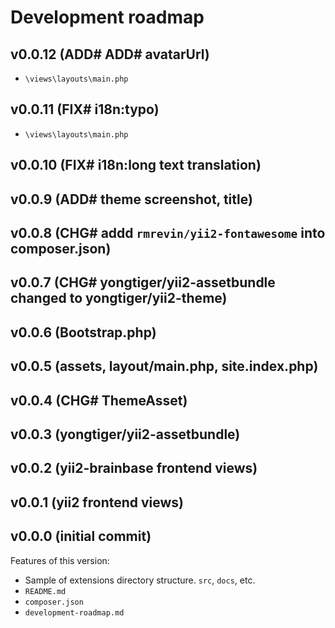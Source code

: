 # Development roadmap

## v0.0.12 (ADD# ADD# avatarUrl)

* `\views\layouts\main.php`


## v0.0.11 (FIX# i18n:typo)

* `\views\layouts\main.php`


## v0.0.10 (FIX# i18n:long text translation)


## v0.0.9 (ADD# theme screenshot, title)


## v0.0.8 (CHG# addd `rmrevin/yii2-fontawesome` into composer.json)


## v0.0.7 (CHG# yongtiger/yii2-assetbundle changed to yongtiger/yii2-theme)


## v0.0.6 (Bootstrap.php)


## v0.0.5 (assets, layout/main.php, site.index.php)


## v0.0.4 (CHG# ThemeAsset)


## v0.0.3 (yongtiger/yii2-assetbundle)


## v0.0.2 (yii2-brainbase frontend views)


## v0.0.1 (yii2 frontend views)


## v0.0.0 (initial commit)

Features of this version:

* Sample of extensions directory structure. `src`, `docs`, etc.
* `README.md`
* `composer.json`
* `development-roadmap.md`

